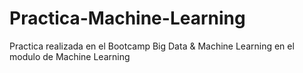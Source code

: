 # Practica-Machine-Learning
Practica realizada en el Bootcamp Big Data &amp; Machine Learning en el modulo de Machine Learning
